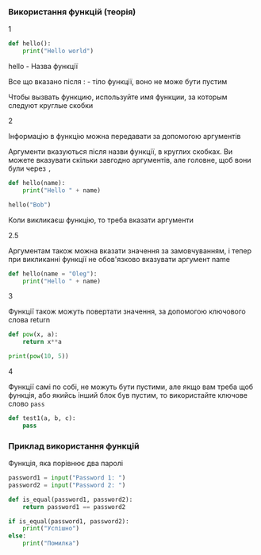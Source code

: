 ### Використання функцій (теорія)

1

```python
def hello():
	print("Hello world")
```

hello - Назва функції

Все що вказано після : - тіло функції, воно не може бути пустим

Чтобы вызвать функцию, используйте имя функции, за которым следуют круглые скобки

2

Інформацію в функцію можна передавати за допомогою аргументів

Аргументи вказуються після назви функції, в круглих скобках. Ви можете вказувати скільки завгодно аргументів, але головне, щоб вони були через `,`

```python
def hello(name):
	print("Hello " + name)

hello("Bob")
```

Коли викликаєш функцію, то треба вказати аргументи

2.5

Аргументам також можна вказати значення за замовчуванням, і тепер при викликанні функції не обов'язково вказувати аргумент name

```python
def hello(name = "Oleg"):
	print("Hello " + name)
```

3

Функції також можуть повертати значення, за допомогою ключового слова return

```python
def pow(x, a):
	return x**a

print(pow(10, 5))
```

4

Функції самі по собі, не можуть бути пустими, але якщо вам треба щоб функція, або якийсь інший блок був пустим, то використайте ключове слово  `pass`

```python
def test1(a, b, c):
	pass
```


### Приклад використання функцій

Функція, яка порівнює два паролі

```python
password1 = input("Password 1: ")
password2 = input("Password 2: ")

def is_equal(password1, password2):
	return password1 == password2

if is_equal(password1, password2):
	print("Успішно")
else:
	print("Помилка")
```
